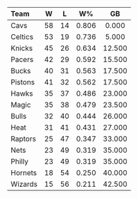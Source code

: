 | Team                             |  W  |  L  |  W%   |   GB   |
|:---------------------------------|:---:|:---:|:-----:|:------:|
| [](/r/clevelandcavs) Cavs        | 58  | 14  | 0.806 | 0.000  |
| [](/r/bostonceltics) Celtics     | 53  | 19  | 0.736 | 5.000  |
| [](/r/nyknicks) Knicks           | 45  | 26  | 0.634 | 12.500 |
| [](/r/pacers) Pacers             | 42  | 29  | 0.592 | 15.500 |
| [](/r/mkebucks) Bucks            | 40  | 31  | 0.563 | 17.500 |
| [](/r/detroitpistons) Pistons    | 41  | 32  | 0.562 | 17.500 |
| [](/r/atlantahawks) Hawks        | 35  | 37  | 0.486 | 23.000 |
| [](/r/orlandomagic) Magic        | 35  | 38  | 0.479 | 23.500 |
| [](/r/chicagobulls) Bulls        | 32  | 40  | 0.444 | 26.000 |
| [](/r/heat) Heat                 | 31  | 41  | 0.431 | 27.000 |
| [](/r/torontoraptors) Raptors    | 25  | 47  | 0.347 | 33.000 |
| [](/r/gonets) Nets               | 23  | 49  | 0.319 | 35.000 |
| [](/r/sixers) Philly             | 23  | 49  | 0.319 | 35.000 |
| [](/r/charlottehornets) Hornets  | 18  | 54  | 0.250 | 40.000 |
| [](/r/washingtonwizards) Wizards | 15  | 56  | 0.211 | 42.500 |